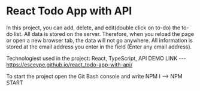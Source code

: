 # React Todo App with API

In this project, you can add, delete, and edit(double click on to-do) the to-do list. All data is stored on the server. Therefore, when you reload the page or open a new browser tab, the data will not go anywhere. All information is stored at the email address you enter in the field (Enter any email address).

Technologiest used in the project: React, TypeScript, API
DEMO LINK --- https://esceype.github.io/react_todo-app-with-api/

To start the project open the Git Bash console and write NPM I --> NPM START